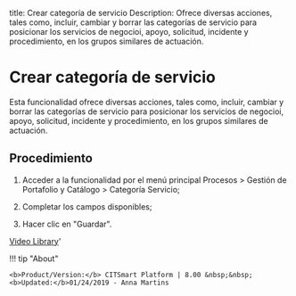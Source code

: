 title: Crear categoría de servicio
Description: Ofrece diversas acciones, tales como, incluir, cambiar y borrar las categorías de servicio para posicionar los servicios de negocioi, apoyo, solicitud, incidente y procedimiento, en los grupos similares de actuación.
# Crear categoría de servicio


Esta funcionalidad ofrece diversas acciones, tales como, incluir, cambiar y
borrar las categorías de servicio para posicionar los servicios de negocioi,
apoyo, solicitud, incidente y procedimiento, en los grupos similares de
actuación.

Procedimiento
-----------------

1.  Acceder a la funcionalidad por el menú principal Procesos \> Gestión de
    Portafolio y Catálogo \> Categoría Servicio;

2.  Completar los campos disponibles;

3.  Hacer clic en "Guardar".


<i class='fa fa-youtube-play  fa-2x' style='color:#97ce17;vertical-align: middle;'> </i> [Video Library](https://www.youtube.com/playlist?list=PLB5qK2uzf2ROUXdrTeH-_n6tXmG4oPtoz)'

!!! tip "About"

    <b>Product/Version:</b> CITSmart Platform | 8.00 &nbsp;&nbsp;
    <b>Updated:</b>01/24/2019 - Anna Martins
